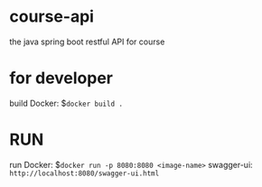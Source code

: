 # course-api
the java spring boot restful API for course
# for developer 
build Docker: $`docker build .`
# RUN
run Docker: $`docker run -p 8080:8080 <image-name>`
swagger-ui: `http://localhost:8080/swagger-ui.html`
